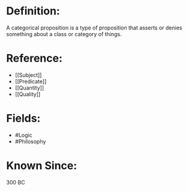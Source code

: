 

# Definition:
A categorical proposition is a type of proposition that asserts or denies something about a class or category of things.

# Reference:
- [[Subject]]
- [[Predicate]]
- [[Quantity]]
- [[Quality]]

# Fields: 
- #Logic
- #Philosophy

# Known Since:
300 BC

